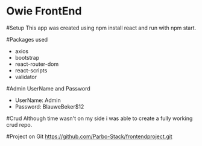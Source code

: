 # Owie FrontEnd

#Setup
This app was created using npm install react and run with npm start.

#Packages used
* axios
* bootstrap
* react-router-dom
* react-scripts
* validator

#Admin UserName and Password
* UserName: Admin
* Password: BlauweBeker$12

#Crud
Although time wasn't on my side i was able to create a fully working 
crud repo.

#Project on Git
https://github.com/Parbo-Stack/frontendproject.git



